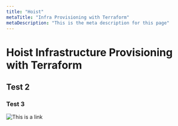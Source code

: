 ```yaml
---
title: "Hoist"
metaTitle: "Infra Provisioning with Terraform"
metaDescription: "This is the meta description for this page"
---
```


# Hoist Infrastructure Provisioning with Terraform

## Test 2

### Test 3

![This is a link](https://www.google.com)
